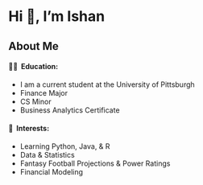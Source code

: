 # Hi 👋, I’m Ishan

## About Me
#### 👨‍🎓 &nbsp;Education:
* I am a current student at the University of Pittsburgh
* Finance Major
* CS Minor
* Business Analytics Certificate
<div align="center">

</div>


#### 🌱 &nbsp;Interests:

* Learning Python, Java, & R
* Data & Statistics
* Fantasy Football Projections & Power Ratings
* Financial Modeling

<!---
ishqup/ishqup is a ✨ special ✨ repository because its `README.md` (this file) appears on your GitHub profile.
You can click the Preview link to take a look at your changes.
--->
